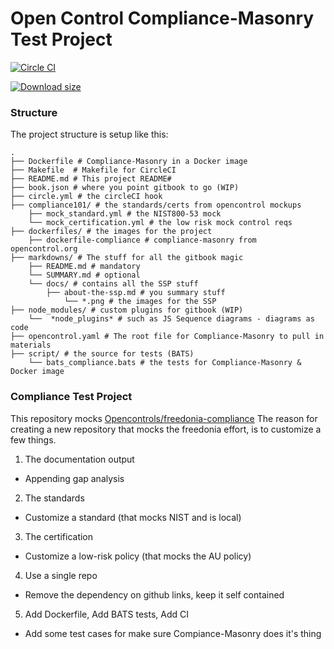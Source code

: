 # Open Control Compliance-Masonry Test Project

[![Circle CI](https://circleci.com/gh/cleanerbot/compliance.png?style=shield&circletoken=f426e413f206dc447eea29b759fd65c4c40a7904)](https://circleci.com/gh/cleanerbot/compliance/tree/master 'View CI builds')

[![Download size](https://images.microbadger.com/badges/image/sometheycallme/compliance.svg)](http://microbadger.com/images/sometheycallme/compliance "View on microbadger.com")


### Structure

The project structure is setup like this:

```
.
├── Dockerfile # Compliance-Masonry in a Docker image 
├── Makefile  # Makefile for CircleCI
├── README.md # This project README# 
├── book.json # where you point gitbook to go (WIP)
├── circle.yml # the circleCI hook
├── compliance101/ # the standards/certs from opencontrol mockups
    ├── mock_standard.yml # the NIST800-53 mock
    └── mock_certification.yml # the low risk mock control reqs   
├── dockerfiles/ # the images for the project
    ├── dockerfile-compliance # compliance-masonry from opencontrol.org
├── markdowns/ # The stuff for all the gitbook magic
    ├── README.md # mandatory
    └── SUMMARY.md # optional 
	└── docs/ # contains all the SSP stuff
	    ├── about-the-ssp.md # you summary stuff
            └── *.png # the images for the SSP
├── node_modules/ # custom plugins for gitbook (WIP)
    └──  *node_plugins* # such as JS Sequence diagrams - diagrams as code 
├── opencontrol.yaml # The root file for Compliance-Masonry to pull in materials
├── script/ # the source for tests (BATS)
    └── bats_compliance.bats # the tests for Compliance-Masonry & Docker image
```


### Compliance Test Project

This repository mocks [Opencontrols/freedonia-compliance](https://github.com/opencontrol)  The reason for creating a new repository that mocks the freedonia effort, is to customize a few things.

1) The documentation output

- Appending gap analysis

2) The standards

- Customize a standard (that mocks NIST and is local)

3) The certification

- Customize a low-risk policy (that mocks the AU policy)

4) Use a single repo

- Remove the dependency on github links, keep it self contained

5) Add Dockerfile, Add BATS tests, Add CI

- Add some test cases for make sure Compiance-Masonry does it's thing
